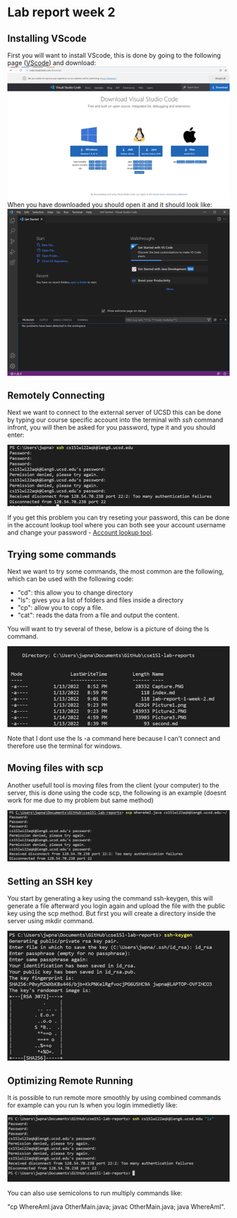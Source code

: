 # Lab report week 2

## Installing VScode

First you will want to install VScode, this is done by going to the following page ([VScode](https://code.visualstudio.com/)) and download:
![Image](Picture2.PNG)
When you have downloaded you should open it and it should look like:
![Image](Picture1.png)

## Remotely Connecting

Next we want to connect to the external server of UCSD this can be done by typing our course specific account into the terminal with *ssh* command infront, you will then be asked for you password, type it and you should enter:

![Image](Picture3.PNG)

If you get this problem you can try reseting your password, this can be done in the account lookup tool where you can both see your account username and change your password - [Account lookup tool](https://sdacs.ucsd.edu/~icc/index.php).


## Trying some commands

Next we want to try some commands, the most common are the following, which can be used with the following code:

* "cd": this allow you to change directory
* "ls": gives you a list of folders and files inside a directory
* "cp": allow you to copy a file.
* "cat": reads the data from a file and output the content.


You will want to try several of these, below is a picture of doing the ls command.

![Image](Picture4.PNG)

Note that I dont use the ls -a command here because I can't connect and therefore use the terminal for windows.

## Moving files with scp

Another usefull tool is moving files from the client (your computer) to the server, this is done using the code scp, the following is an example (doesnt work for me due to my problem but same method)

![Image](Picture5.PNG)

## Setting an SSH key
You start by generating a key using the command ssh-keygen, this will generate a file afterward you login again and upload the file with the public key using the scp method. But first you will create a directory inside the server using mkdir command.

![Image](Picture6.PNG)

## Optimizing Remote Running
It is possible to run remote more smoothly by using combined commands for example can you run ls when you login immedietly like:

![Image](Picture7.PNG)

You can also use semicolons to run multiply commands like:

"cp WhereAmI.java OtherMain.java; javac OtherMain.java; java WhereAmI".
